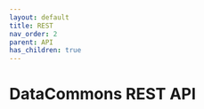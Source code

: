 ```yaml
---
layout: default
title: REST
nav_order: 2
parent: API
has_children: true
---
```

# DataCommons REST API
